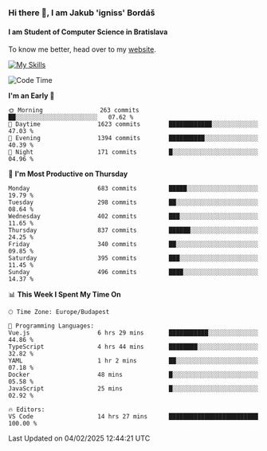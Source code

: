### Hi there 👋, I am Jakub 'igniss' Bordáš

#### I am Student of Computer Science in Bratislava
To know me better, head over to my [website](https://bordas.sk).

[![My Skills](https://skillicons.dev/icons?i=js,typescript,html,css,figma,svelte,vue,next,postgresql,nest,express,nodejs)](https://bordas.sk)


<!--START_SECTION:waka-->
![Code Time](http://img.shields.io/badge/Code%20Time-1%2C675%20hrs%2043%20mins-blue)

**I'm an Early 🐤** 

```text
🌞 Morning                263 commits         ██░░░░░░░░░░░░░░░░░░░░░░░   07.62 % 
🌆 Daytime                1623 commits        ████████████░░░░░░░░░░░░░   47.03 % 
🌃 Evening                1394 commits        ██████████░░░░░░░░░░░░░░░   40.39 % 
🌙 Night                  171 commits         █░░░░░░░░░░░░░░░░░░░░░░░░   04.96 % 
```
📅 **I'm Most Productive on Thursday** 

```text
Monday                   683 commits         █████░░░░░░░░░░░░░░░░░░░░   19.79 % 
Tuesday                  298 commits         ██░░░░░░░░░░░░░░░░░░░░░░░   08.64 % 
Wednesday                402 commits         ███░░░░░░░░░░░░░░░░░░░░░░   11.65 % 
Thursday                 837 commits         ██████░░░░░░░░░░░░░░░░░░░   24.25 % 
Friday                   340 commits         ██░░░░░░░░░░░░░░░░░░░░░░░   09.85 % 
Saturday                 395 commits         ███░░░░░░░░░░░░░░░░░░░░░░   11.45 % 
Sunday                   496 commits         ████░░░░░░░░░░░░░░░░░░░░░   14.37 % 
```


📊 **This Week I Spent My Time On** 

```text
🕑︎ Time Zone: Europe/Budapest

💬 Programming Languages: 
Vue.js                   6 hrs 29 mins       ███████████░░░░░░░░░░░░░░   44.86 % 
TypeScript               4 hrs 44 mins       ████████░░░░░░░░░░░░░░░░░   32.82 % 
YAML                     1 hr 2 mins         ██░░░░░░░░░░░░░░░░░░░░░░░   07.18 % 
Docker                   48 mins             █░░░░░░░░░░░░░░░░░░░░░░░░   05.58 % 
JavaScript               25 mins             █░░░░░░░░░░░░░░░░░░░░░░░░   02.92 % 

🔥 Editors: 
VS Code                  14 hrs 27 mins      █████████████████████████   100.00 % 
```


 Last Updated on 04/02/2025 12:44:21 UTC
<!--END_SECTION:waka-->
